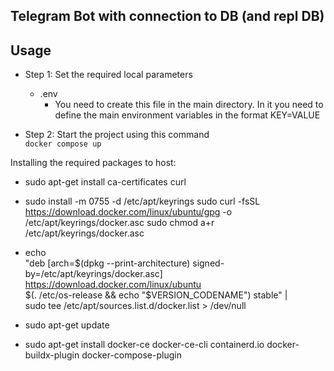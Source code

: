## Telegram Bot with connection to DB (and repl DB)
## Usage
- Step 1: Set the required local parameters
  - .env
    - You need to create this file in the main directory. In it you need to define the main environment variables in the format KEY=VALUE
 
- Step 2: Start the project using this command \
  ```docker compose up```

Installing the required packages to host: 
- sudo apt-get install ca-certificates curl 

- sudo install -m 0755 -d /etc/apt/keyrings
  sudo curl -fsSL https://download.docker.com/linux/ubuntu/gpg -o /etc/apt/keyrings/docker.asc
  sudo chmod a+r /etc/apt/keyrings/docker.asc

- echo \
	  "deb [arch=$(dpkg --print-architecture) signed-by=/etc/apt/keyrings/docker.asc] https://download.docker.com/linux/ubuntu \
  $(. /etc/os-release && echo "$VERSION_CODENAME") stable" | \
  sudo tee /etc/apt/sources.list.d/docker.list > /dev/null
- sudo apt-get update

- sudo apt-get install docker-ce docker-ce-cli containerd.io docker-buildx-plugin docker-compose-plugin
